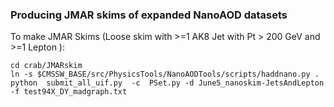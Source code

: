 ### Producing JMAR skims of expanded NanoAOD datasets

To make JMAR Skims (Loose skim with >=1 AK8 Jet with Pt > 200 GeV and >=1 Lepton ):
```
cd crab/JMARskim
ln -s $CMSSW_BASE/src/PhysicsTools/NanoAODTools/scripts/haddnano.py .
python  submit_all_uif.py  -c  PSet.py -d June5_nanoskim-JetsAndLepton  -f test94X_DY_madgraph.txt
 
```
